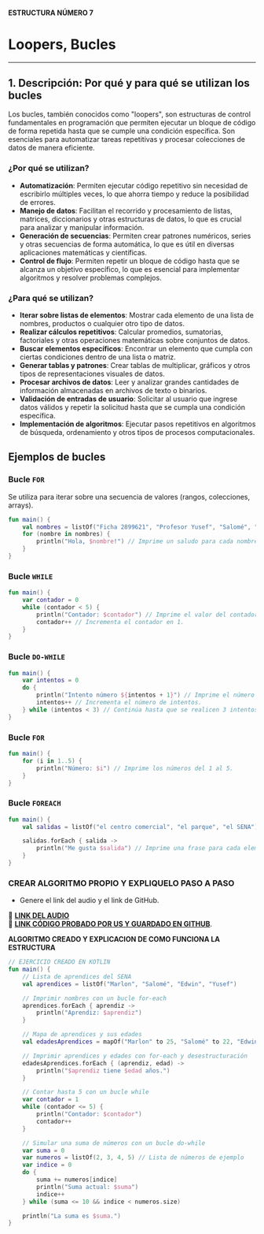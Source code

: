 #### ESTRUCTURA NÚMERO 7
# Loopers, Bucles

---

## 1. Descripción: Por qué y para qué se utilizan los bucles

Los bucles, también conocidos como "loopers", son estructuras de control fundamentales en programación que permiten ejecutar un bloque de código de forma repetida hasta que se cumple una condición específica. Son esenciales para automatizar tareas repetitivas y procesar colecciones de datos de manera eficiente.

### ¿Por qué se utilizan?

* **Automatización**: Permiten ejecutar código repetitivo sin necesidad de escribirlo múltiples veces, lo que ahorra tiempo y reduce la posibilidad de errores.
* **Manejo de datos**: Facilitan el recorrido y procesamiento de listas, matrices, diccionarios y otras estructuras de datos, lo que es crucial para analizar y manipular información.
* **Generación de secuencias**: Permiten crear patrones numéricos, series y otras secuencias de forma automática, lo que es útil en diversas aplicaciones matemáticas y científicas.
* **Control de flujo**: Permiten repetir un bloque de código hasta que se alcanza un objetivo específico, lo que es esencial para implementar algoritmos y resolver problemas complejos.

### ¿Para qué se utilizan?

* **Iterar sobre listas de elementos**: Mostrar cada elemento de una lista de nombres, productos o cualquier otro tipo de datos.
* **Realizar cálculos repetitivos**: Calcular promedios, sumatorias, factoriales y otras operaciones matemáticas sobre conjuntos de datos.
* **Buscar elementos específicos**: Encontrar un elemento que cumpla con ciertas condiciones dentro de una lista o matriz.
* **Generar tablas y patrones**: Crear tablas de multiplicar, gráficos y otros tipos de representaciones visuales de datos.
* **Procesar archivos de datos**: Leer y analizar grandes cantidades de información almacenadas en archivos de texto o binarios.
* **Validación de entradas de usuario**: Solicitar al usuario que ingrese datos válidos y repetir la solicitud hasta que se cumpla una condición específica.
* **Implementación de algoritmos**: Ejecutar pasos repetitivos en algoritmos de búsqueda, ordenamiento y otros tipos de procesos computacionales.

## Ejemplos de bucles

### Bucle `FOR`

Se utiliza para iterar sobre una secuencia de valores (rangos, colecciones, arrays).

```kotlin
fun main() {
    val nombres = listOf("Ficha 2899621", "Profesor Yusef", "Salomé", "Edwin", "Marlon")
    for (nombre in nombres) {
        println("Hola, $nombre!") // Imprime un saludo para cada nombre en la lista.
    }
}
```
### Bucle `WHILE`
```kotlin
fun main() {
    var contador = 0
    while (contador < 5) {
        println("Contador: $contador") // Imprime el valor del contador en cada iteración.
        contador++ // Incrementa el contador en 1.
    }
}
```
### Bucle `DO-WHILE`
```kotlin
fun main() {
    var intentos = 0
    do {
        println("Intento número ${intentos + 1}") // Imprime el número de intento.
        intentos++ // Incrementa el número de intentos.
    } while (intentos < 3) // Continúa hasta que se realicen 3 intentos.
}
```
### Bucle `FOR`
```kotlin
fun main() {
    for (i in 1..5) {
        println("Número: $i") // Imprime los números del 1 al 5.
    }
}
```
### Bucle `FOREACH`
```kotlin
fun main() {
    val salidas = listOf("el centro comercial", "el parque", "el SENA")

    salidas.forEach { salida ->
        println("Me gusta $salida") // Imprime una frase para cada elemento de la lista.
    }
}
```
### CREAR ALGORITMO PROPIO Y EXPLIQUELO PASO A PASO 
- Genere el link del audio y el link de GitHub.  

🔗 **[LINK DEL AUDIO](https://github.com/marlonpalacios777/Kotlin-Fichas/blob/676b3f6e5484e6b91bac81a06f30d649fbb74748/tarjeta-7/Audio%20-%20Tarjeta%20n%C3%BAmero%207..mp4)**  
🔗 **[LINK CÓDIGO PROBADO POR US Y GUARDADO EN GITHUB](https://github.com/marlonpalacios777/Kotlin-Fichas/blob/3d904ffd13dd2435450720eeb709c1d2f69239ae/tarjeta-7/BUCLES%20(LOOPS).PNG)**.

**ALGORITMO CREADO Y EXPLICACION DE COMO FUNCIONA LA ESTRUCTURA**
```kotlin
// EJERCICIO CREADO EN KOTLIN
fun main() {
    // Lista de aprendices del SENA
    val aprendices = listOf("Marlon", "Salomé", "Edwin", "Yusef")

    // Imprimir nombres con un bucle for-each
    aprendices.forEach { aprendiz ->
        println("Aprendiz: $aprendiz")
    }

    // Mapa de aprendices y sus edades
    val edadesAprendices = mapOf("Marlon" to 25, "Salomé" to 22, "Edwin" to 28, "Yusef" to 30)

    // Imprimir aprendices y edades con for-each y desestructuración
    edadesAprendices.forEach { (aprendiz, edad) ->
        println("$aprendiz tiene $edad años.")
    }

    // Contar hasta 5 con un bucle while
    var contador = 1
    while (contador <= 5) {
        println("Contador: $contador")
        contador++
    }

    // Simular una suma de números con un bucle do-while
    var suma = 0
    var numeros = listOf(2, 3, 4, 5) // Lista de números de ejemplo
    var indice = 0
    do {
        suma += numeros[indice]
        println("Suma actual: $suma")
        indice++
    } while (suma <= 10 && indice < numeros.size)

    println("La suma es $suma.")
}

```
